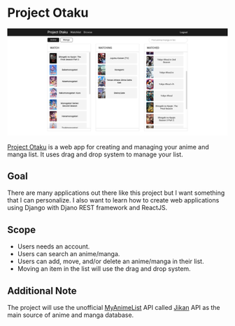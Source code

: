 # Project Otaku

![Demo Image](./docs/demo.png)

[Project Otaku](https://projectotaku.herokuapp.com/) is a web app for creating and managing your
anime and manga list. It uses drag and drop system to manage your list.


## Goal

There are many applications out there like this project but I want something that I can
personalize. I also want to learn how to create web applications using Django with Djano REST
framework and ReactJS.


## Scope

- Users needs an account.
- Users can search an anime/manga.
- Users can add, move, and/or delete an anime/manga in their list.
- Moving an item in the list will use the drag and drop system.


## Additional Note

The project will use the unofficial [MyAnimeList](https://myanimelist.net/) API called
[Jikan](https://jikan.moe/) API as the main source of anime and manga database.

